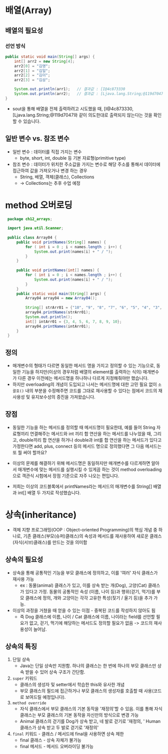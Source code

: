# 배열(Array)
## 배열의 필요성
### 선언 방식
```java
public static void main(String[] args) {
    int[] arr2 = new String[4];
    arr2[0] = "김영";
    arr2[1] = "김일";
    arr2[2] = "김이";
    arr2[3] = "김삼";

    System.out.println(arr1);   // 결과값 : [I@4c873330
    System.out.println(arr2);   // 결과값 : [Ljava.lang.String;@119d7047
}
```

- sout을 통해 배열을 전체 출력하려고 시도했을 때, [I@4c873330, [Ljava.lang.String;@119d7047와 같이
    의도한대로 출력되지 않는다는 것을 확인할 수 있습니다.

## 일반 변수 vs. 참조 변수
- 일반 변수 : 데이터를 직접 가지는 변수
  - byte, short, int, double 등 기본 자료형(primitive type)
- 참조 변수 : 데이터가 위치한 주소값을 가지는 변수로 해당 주소를 통해서 데이터에 접근하여 값을 가져오거나 변경 하는 경우
  - String, 배열, 객체(클래스), Collections
  - -> Collections는 추후 수업 예정

# method 오버로딩
```java
 package ch12_arrays;
 
 import java.util.Scanner;
 
 public class Array04 {
     public void printNames(String[] names) {
         for ( int i = 0 ; i < names.length ; i++) {
             System.out.print(names[i] + " / ");
         }
     }
 
     public void printNames(int[] names) {
         for ( int i = 0 ; i < names.length ; i++) {
             System.out.print(names[i] + " / ");
         }
     }
     public static void main(String[] args) {
         Array04 array04 = new Array04();
 
         String[] strArr01 = {"10", "9", "8", "7", "6", "5", "4", "3", "2", "1", "0"};
         array04.printNames(strArr01);
         System.out.println();
         int[] intArr01 = {3, 4, 5, 6, 7, 8, 9, 10};
         array04.printNames(intArr01);
     }
 }
 ```
##  정의
- 매개변수의 형태가 다르면 동일한 메서드 명을 가지고 정의할 수 있는 기능으로, 동일한 기능을 하지만(이상의 경우처럼
배열의 element를 출력하는 식의) 매개변수가 다른 경우 이전에는 메서드명을 하나하나 다르게 지정해줘야만 했습니다.
- 하지만 overloading의 개념이 도입되고 나서는 메서드명에 대한 고민 필요 없이 `소괄호()` 내의 부분을 수정해주면
코드를 그대로 재사용할 수 있다는 점에서 코드의 재사용성 및 유지보수성의 증진을 가져왔습니다.

## 장점
- 동일한 기능을 하는 메서드를 정의할 때 메서드명이 필요한데, 예를 들어 String 자료형끼리 연결해주는 메서드와
    int 끼리 합 연산을 하는 메서드를 나누었을 때,
    그리고, double끼리 합 연산을 하거나 double과 int를 합 연산을 하는 메서드가 있다고 가정한다면
    add,
    plus,
    connect 등의 메서드 명으로 정의했다면 그 다음 메서드는 또 뭘 써야 할까요?

- 이상의 문제를 해결하기 위해 메서드명은 동일하지만 매개변수를 다르게하면 알아서 매개변수에 맞는 메서드를 실행시킬 수
있게끔 하는 것이 method overloading으로 객관식 시험에서 장점 기준으로 자주 나오는 편입니다.

- 저희는 이상의 코드블록에서 printNames라는 메서드의 매개변수를 String[] 배열과 int[] 배열 두 가지로 작성했습니다.

# 상속(inheritance)
- 객체 지향 프로그래밍(OOP : Object-oriented Programming)의 핵심 개념 중 하나로, 기존 클래스(부모(슈퍼)클래스)의
속성과 메서드를 재사용하여 새로운 클래스(자식(서브)클래스)를 만드는 것을 의미함

## 상속의 필요성
- 상속을 통해 공통적인 기능을 부모 클래스에 정의하고, 이를 '여러' 자식 클래스가 재사용 가능
  - ex : 동물(animal) 클래스가 있고, 이를 상속 받는 개(Dog), 고양(Cat) 클래스가 있다고 가정. 동물의 공통적인 속성
    (이름, 나이 등)과 행위(걷기, 먹기)를 부모 클래스에 정의, 개와 고양이는 각각 고유한 특성(짖기 / 울기 등)을 추가 가능.
- 이상의 과정을 거쳤을 때 얻을 수 있는 이점 - 중복된 코드를 작성하지 않아도 됨
  - 즉 Dog 클래스에 이름, 나이 / Cat 클래스에 이름, 나이라는 field를 선언할 필요가 없고, 걷기, 먹기에 해당하는 메서드도
    정의할 필요가 없음 -> 코드의 재사용성이 늘어남.

## 상속의 특징
1. 단일 상속
   - Java는 단일 상속만 지원함. 하나의 클래스는 한 번에 하나의 부모 클래스만 상속 받을 수 있어 상속 구조가 간단함.
2. `super` 키워드
    - 클래스의 생성자 및 setter에서 학습한 this와 유사한 개념
    - 부모 클래스의 필드에 접근하거나 부모 클래스의 생성자를 호출할 때 사용(코드로 보여드릴 예정입니다).
3. `method override`
    - 자식 클래스에서 부모 클래스의 기본 동작을 '재정의'할 수 있음. 이를 통해 자식 클래스는 부모 클래스의 기본 동작을
        자신만의 방식으로 변경 가능
    - Animal 클래스의 걷기를 Dog가 상속 받고, 네 발로 걷기로 '재정의, ' Human 클래스가 상속 받고 두 발로 걷기로 '재정의'
4. `final` 키워드 - 클래스 / 메서드에 final을 사용하면 상속 제한
    - final 클래스 - 상속 자체가 불가능
    - final 메서드 - 메서드 오버라이딩 불가능















